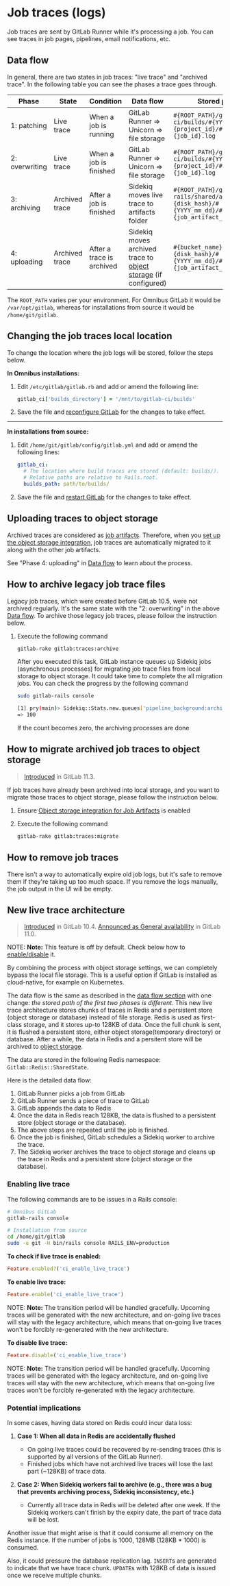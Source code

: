# Job traces (logs)

Job traces are sent by GitLab Runner while it's processing a job. You can see
traces in job pages, pipelines, email notifications, etc.

## Data flow

In general, there are two states in job traces: "live trace" and "archived trace".
In the following table you can see the phases a trace goes through.

| Phase          | State          | Condition                 | Data flow                                       |  Stored path |
| -----          | -----          | ---------                 | ---------                                       |  ----------- |
| 1: patching    | Live trace     | When a job is running     | GitLab Runner => Unicorn => file storage        |`#{ROOT_PATH}/gitlab-ci/builds/#{YYYY_mm}/#{project_id}/#{job_id}.log`|
| 2: overwriting | Live trace     | When a job is finished    | GitLab Runner => Unicorn => file storage        |`#{ROOT_PATH}/gitlab-ci/builds/#{YYYY_mm}/#{project_id}/#{job_id}.log`|
| 3: archiving   | Archived trace | After a job is finished   | Sidekiq moves live trace to artifacts folder    |`#{ROOT_PATH}/gitlab-rails/shared/artifacts/#{disk_hash}/#{YYYY_mm_dd}/#{job_id}/#{job_artifact_id}/job.log`|
| 4: uploading   | Archived trace | After a trace is archived | Sidekiq moves archived trace to [object storage](#uploading-traces-to-object-storage) (if configured)  |`#{bucket_name}/#{disk_hash}/#{YYYY_mm_dd}/#{job_id}/#{job_artifact_id}/job.log`|

The `ROOT_PATH` varies per your environment. For Omnibus GitLab it
would be `/var/opt/gitlab`, whereas for installations from source
it would be `/home/git/gitlab`.

## Changing the job traces local location

To change the location where the job logs will be stored, follow the steps below.

**In Omnibus installations:**

1. Edit `/etc/gitlab/gitlab.rb` and add or amend the following line:

   ```ruby
   gitlab_ci['builds_directory'] = '/mnt/to/gitlab-ci/builds'
   ```

1. Save the file and [reconfigure GitLab][] for the changes to take effect.

---

**In installations from source:**

1. Edit `/home/git/gitlab/config/gitlab.yml` and add or amend the following lines:

   ```yaml
   gitlab_ci:
     # The location where build traces are stored (default: builds/).
     # Relative paths are relative to Rails.root.
     builds_path: path/to/builds/
   ```

1. Save the file and [restart GitLab][] for the changes to take effect.

[reconfigure gitlab]: restart_gitlab.md#omnibus-gitlab-reconfigure "How to reconfigure Omnibus GitLab"
[restart gitlab]: restart_gitlab.md#installations-from-source "How to restart GitLab"

## Uploading traces to object storage

Archived traces are considered as [job artifacts](job_artifacts.md).
Therefore, when you [set up the object storage integration](job_artifacts.md#object-storage-settings),
job traces are automatically migrated to it along with the other job artifacts.

See "Phase 4: uploading" in [Data flow](#data-flow) to learn about the process.

## How to archive legacy job trace files

Legacy job traces, which were created before GitLab 10.5, were not archived regularly.
It's the same state with the "2: overwriting" in the above [Data flow](#data-flow).
To archive those legacy job traces, please follow the instruction below.

1. Execute the following command

   ```bash
   gitlab-rake gitlab:traces:archive
   ```

   After you executed this task, GitLab instance queues up Sidekiq jobs (asynchronous processes)
   for migrating job trace files from local storage to object storage.
   It could take time to complete the all migration jobs. You can check the progress by the following command

   ```bash
   sudo gitlab-rails console
   ```

   ```bash
   [1] pry(main)> Sidekiq::Stats.new.queues['pipeline_background:archive_trace']
   => 100
   ```

   If the count becomes zero, the archiving processes are done

## How to migrate archived job traces to object storage

> [Introduced][ce-21193] in GitLab 11.3.

If job traces have already been archived into local storage, and you want to migrate those traces to object storage, please follow the instruction below.

1. Ensure [Object storage integration for Job Artifacts](job_artifacts.md#object-storage-settings) is enabled
1. Execute the following command

   ```bash
   gitlab-rake gitlab:traces:migrate
   ```

## How to remove job traces

There isn't a way to automatically expire old job logs, but it's safe to remove
them if they're taking up too much space. If you remove the logs manually, the
job output in the UI will be empty.

## New live trace architecture

> [Introduced][ce-18169] in GitLab 10.4.
> [Announced as General availability][ce-46097] in GitLab 11.0.

NOTE: **Note:**
This feature is off by default. Check below how to [enable/disable](#enabling-live-trace) it.

By combining the process with object storage settings, we can completely bypass
the local file storage. This is a useful option if GitLab is installed as
cloud-native, for example on Kubernetes.

The data flow is the same as described in the [data flow section](#data-flow)
with one change: _the stored path of the first two phases is different_. This new live
trace architecture stores chunks of traces in Redis and a persistent store (object storage or database) instead of
file storage. Redis is used as first-class storage, and it stores up-to 128KB
of data. Once the full chunk is sent, it is flushed a persistent store, either object storage(temporary directory) or database.
After a while, the data in Redis and a persitent store will be archived to [object storage](#uploading-traces-to-object-storage).

The data are stored in the following Redis namespace: `Gitlab::Redis::SharedState`.

Here is the detailed data flow:

1. GitLab Runner picks a job from GitLab
1. GitLab Runner sends a piece of trace to GitLab
1. GitLab appends the data to Redis
1. Once the data in Redis reach 128KB, the data is flushed to a persistent store (object storage or the database).
1. The above steps are repeated until the job is finished.
1. Once the job is finished, GitLab schedules a Sidekiq worker to archive the trace.
1. The Sidekiq worker archives the trace to object storage and cleans up the trace
   in Redis and a persistent store (object storage or the database).

### Enabling live trace

The following commands are to be issues in a Rails console:

```sh
# Omnibus GitLab
gitlab-rails console

# Installation from source
cd /home/git/gitlab
sudo -u git -H bin/rails console RAILS_ENV=production
```

**To check if live trace is enabled:**

```ruby
Feature.enabled?('ci_enable_live_trace')
```

**To enable live trace:**

```ruby
Feature.enable('ci_enable_live_trace')
```

NOTE: **Note:**
The transition period will be handled gracefully. Upcoming traces will be
generated with the new architecture, and on-going live traces will stay with the
legacy architecture, which means that on-going live traces won't be forcibly
re-generated with the new architecture.

**To disable live trace:**

```ruby
Feature.disable('ci_enable_live_trace')
```

NOTE: **Note:**
The transition period will be handled gracefully. Upcoming traces will be generated
with the legacy architecture, and on-going live traces will stay with the new
architecture, which means that on-going live traces won't be forcibly re-generated
with the legacy architecture.

### Potential implications

In some cases, having data stored on Redis could incur data loss:

1. **Case 1: When all data in Redis are accidentally flushed**
   - On going live traces could be recovered by re-sending traces (this is
     supported by all versions of the GitLab Runner).
   - Finished jobs which have not archived live traces will lose the last part
     (~128KB) of trace data.

1. **Case 2: When Sidekiq workers fail to archive (e.g., there was a bug that
   prevents archiving process, Sidekiq inconsistency, etc.)**
   - Currently all trace data in Redis will be deleted after one week. If the
     Sidekiq workers can't finish by the expiry date, the part of trace data will be lost.

Another issue that might arise is that it could consume all memory on the Redis
instance. If the number of jobs is 1000, 128MB (128KB * 1000) is consumed.

Also, it could pressure the database replication lag. `INSERT`s are generated to
indicate that we have trace chunk. `UPDATE`s with 128KB of data is issued once we
receive multiple chunks.

[ce-18169]: https://gitlab.com/gitlab-org/gitlab-ce/merge_requests/18169
[ce-21193]: https://gitlab.com/gitlab-org/gitlab-ce/merge_requests/21193
[ce-46097]: https://gitlab.com/gitlab-org/gitlab-ce/issues/46097
